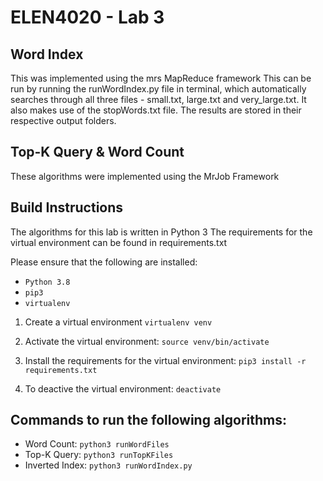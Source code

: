 # ELEN4020 - Lab 3
## Word Index
This was implemented using the mrs MapReduce framework
This can be run by running the runWordIndex.py file in terminal, which automatically searches through all three files - small.txt, large.txt and very_large.txt.
It also makes use of the stopWords.txt file.
The results are stored in their respective output folders.

## Top-K Query & Word Count
These algorithms were implemented using the MrJob Framework

## Build Instructions
The algorithms for this lab is written in Python 3
The requirements for the virtual environment can be found in requirements.txt

Please ensure that the following are installed:
- `Python 3.8`
- `pip3`
- `virtualenv`

1. Create a virtual environment
`virtualenv venv`

2. Activate the virtual environment:
`source venv/bin/activate`

3. Install the requirements for the virtual environment:
`pip3 install -r requirements.txt`

4. To deactive the virtual environment:
`deactivate`


## Commands to run the following algorithms:
- Word Count: `python3 runWordFiles`
- Top-K Query: `python3 runTopKFiles`
- Inverted Index: `python3 runWordIndex.py`